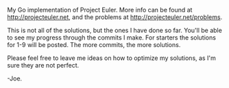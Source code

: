 My Go implementation of Project Euler.
More info can be found at http://projecteuler.net, and the problems at http://projecteuler.net/problems.

This is not all of the solutions, but the ones I have done so far.  You'll be able to see my progress through the commits I make.
For starters the solutions for 1-9 will be posted.  The more commits, the more solutions.

Please feel free to leave me ideas on how to optimize my solutions, as I'm sure they are not perfect.

-Joe.